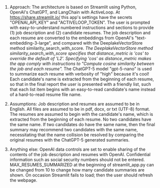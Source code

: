 1) Approach:
The architecture is based on Streamlit using Python, OpenAI's ChatGPT, and LangChain with ActiveLoop.
At https://share.streamlit.io/ this app's settings have the secrets "OPENAI_API_KEY" and "ACTIVELOOP_TOKEN".  The user is prompted with easy-to-understand numbered instructions and sections to provide (1) job description and (2) candidate resumes.  The job description and each resume are converted to the embeddings from OpenAI's "text-embedding-3-large", and compared with the DeeplakeVectorStore method similarity_search_with_score.  *The DeeplakeVectorStore method similarity_search_with_score specifies that distance_metric is 'cos' to override the default of 'L2'.  Specifying 'cos' as distance_metric makes the app comply with instructions to "Compute cosine similarity between the job and each resume".*  The ChatGPT-5 model "gpt-5-nano" is used to summarize each resume with verbosity of "high" because it's cool!  Each candidate's name is extracted from the beginning of each resume, so that in the final report the user is presented with a friendly list, such that each list item begins with an easy-to-read candidate's name instead of a hard-to-read resume file name. 

2) Assumptions:
Job description and resumes are assumed to be in English.
All files are assumed to be in pdf, docx, or txt (UTF-8) format.
The resumes are assumed to begin with the candidate's name, which is extracted from the beginning of each resume.
No two candidates have the same name.  If two candidates do have the same name, then the final summary may recommend two candidates with the same name, necessitating that the name collision be resolved by comparing the original resumes with the ChatGPT-5 generated summaries.

3) Anything else:
OpenAI data controls are set to enable sharing of the contents of the job description and resumes with OpenAI.
Confidential information such as social security numbers should not be entered.
MAX_RESUMES_SUMMARIZED at the beginning of streamlit_app.py can be changed from 10 to change how many candidate summaries are shown.
On occasion Streamlit fails to load; then the user should refresh the webpage.
